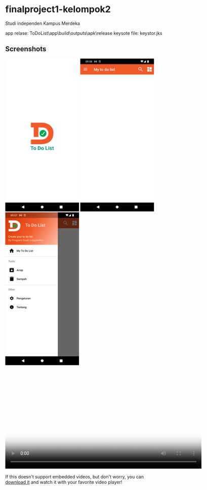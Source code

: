 # finalproject1-kelompok2

Studi independen Kampus Merdeka

app relase: ToDoList\app\build\outputs\apk\release
keysote file: keystor.jks

## Screenshots

<img src="https://github.com/nuryadincjr/finalproject1-kelompok2/blob/newfitur/img/1.png" width="233" height="483"> <img src="https://github.com/nuryadincjr/finalproject1-kelompok2/blob/newfitur/img/2.png" width="233" height="483"> <img src="https://github.com/nuryadincjr/finalproject1-kelompok2/blob/newfitur/img/3.png" width="233" height="483">

<video controls
    src="https://drive.google.com/file/d/18LF9oEu70_wSf93_jeeFTc0RQqDwCEGx/preview"
    poster="https://github.com/nuryadincjr/finalproject1-kelompok2/blob/newfitur/img/3.png"
    width="620">

If this doesn't support embedded videos,
but don't worry, you can <a href="https://drive.google.com/file/d/18LF9oEu70_wSf93_jeeFTc0RQqDwCEGx/view?usp=sharing">download it</a>
and watch it with your favorite video player!

</video>
